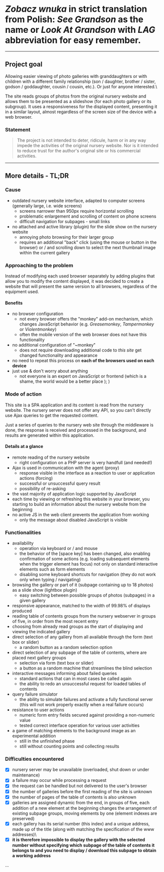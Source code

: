 # *Zobacz wnuka* in strict translation from Polish: *See Grandson* as the name or *Look At Grandson* with *LAG* abbreviation for easy remember.
---

## Project goal
Allowing easier viewing of photo galleries with granddaughters or with children with a different family relationship (son / daughter, brother / sister, godson / goddaughter, cousin / cousin, etc.). Or just for anyone interested.\

The site reads groups of photos from the original nursery website and allows them to be presented as a slideshow (for each photo gallery or its subgroup). It uses a responsiveness for the displayed content, presenting it in a similar layout, almost regardless of the screen size of the device with a web browser.

### Statement
> The project is not intended to deter, ridicule, harm or in any way impede the activities of the original nursery website. Nor is it intended to reduce trust for the author's original site or his commercial activities.
---

## More details - TL;DR

### Cause
* outdated nursery website interface, adapted to computer screens (generally large, i.e. wide screens)
  - screens narrower than 950px require horizontal scrolling
  - problematic enlargement and scrolling of content on phone screens
  - difficult navigation for subpages - small links
* no attached and active library (plugin) for the slide show on the nursery website
  - annoying photo browsing for their larger group
  - requires an additional "back" click (using the mouse or button in the browser) or / and scrolling down to select the next thumbnail image within the current gallery

### Approaching to the problem
Instead of modifying each used browser separately by adding plugins that allow you to modify the content displayed, it was decided to create a website that will present the same version to all browsers, regardless of the equipment used.

#### Benefits
* no browser configuration
  - not every browser offers the "monkey" add-on mechanism, which changes JavaScript behavior (e.g. *Greasemonkey*, *Tampermonkey* or *Violentmonkey*)
  - often the mobile version of the web browser does not have this functionality
* no additional configuration of "~monkey"
  - does not require downloading additional code to *this site* get changed functionality and appearance
* no need to repeat this process on **each of the browsers used on each device**
* just use & don't worry about anything
  - not everyone is an expert on JavaScript or frontend (which is a shame, the world would be a better place ); )

### Mode of action
This site is a SPA application and its content is read from the nursery website. The nursery server does not offer any API, so you can't directly use Ajax queries to get the requested content.

Just a series of queries to the nursery web site through the middleware is done, the response is received and processed in the background, and results are generated within this application.

#### Details at a glance
* remote reading of the nursery website
  - right configuration on a PHP server is very handfull (and needed!) 
* Ajax is used in communication with the agent (proxy)
  - response visible in the interface as a reaction to user or application actions (forcing)
  - successful or unsuccessful query result
  - possibility of re-asking
* the vast majority of application logic supported by JavaScript
* each time by viewing or refreshing this website in your browser, you starting to build an information about the nursery website from the beginning
* no active JS in the web client prevents the application from working
  - only the message about disabled JavaScript is visible

### Functionalities
* availability
  - operation via keyboard or / and mouse
  - the behavior of the [space key] has been changed, also enabling confirmation of some actions (e.g. loading subsequent elements when the trigger element has focus) not only on standard interactive elements such as form elements
  - disabling some keyboard shortcuts for navigation (they do not work only when typing / navigating)
* browsing the gallery or part of it (subpage containing up to 18 photos) as a slide show (lightbox plugin)
  - easy switching between possible groups of photos (subpages) in a given gallery
* responsive appearance, matched to the width of 99.98% of displays produced
* reading table of contents groups from the nursery webserver in groups of five, in order from the most recent entry
* choosing from already read groups as the start of displaying and viewing the indicated gallery
* direct selection of any gallery from all available through the form (text box or slider)
  - a random button as a random selection option
* direct selection of any subpage of the table of contents, where are placed next gallery groups
  - selection via form (text box or slider)
  - a button as a random machine that streamlines the blind selection
* interactive messages informing about failed queries
  - standard actions that can in most cases be called again
  - the ability to redo an unsuccessful request for loaded tables of contents
* query failure simulator
  - the ability to simulate failures and activate a fully functional server (this will not work properly exactly when a real failure occurs)
* resistance to user actions
  - numeric form entry fields secured against providing a non-numeric value
  - tested correct interface operation for various user activities
* a game of matching elements to the background image as an experimental addition
  - still in the unfinished phase
  - still without counting points and collecting results

### Difficulties encountered
- [x] nursery server may be unavailable (overloaded, shut down or under maintenance)
- [x] a failure may occur while processing a request
- [x] the request can be handled but not delivered to the user's browser
- [x] the number of galleries before the first reading of the site is unknown
- [x] the number of pages of the table of contents is also unknown
- [x] galleries are assigned dynamic from the end, in groups of five, each addition of a new element at the beginning changes the arrangement of existing subpage groups, moving elements by one (element indexes are preserved)
- [x] each gallery has its serial number (this index) and a unique address, made up of the title (along with matching the specification of the www addresses)\
- [x] **it is therefore impossible to display the gallery with the selected number without specifying which subpage of the table of contents it belongs to and you need to display / download this subpage to obtain a working address**

...
